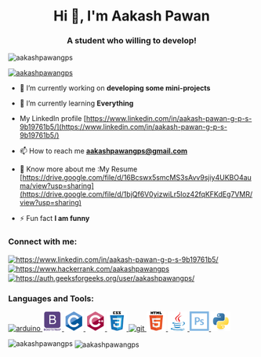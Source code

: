 <h1 align="center">Hi 👋, I'm Aakash Pawan</h1>
<h3 align="center">A student who willing to develop!</h3>

<p align="left"> <img src="https://komarev.com/ghpvc/?username=aakashpawangps&label=Profile%20views&color=0e75b6&style=flat" alt="aakashpawangps" /> </p>

<p align="left"> <a href="https://github.com/ryo-ma/github-profile-trophy"><img src="https://github-profile-trophy.vercel.app/?username=aakashpawangps" alt="aakashpawangps" /></a> </p>

- 🔭 I’m currently working on **developing some mini-projects**

- 🌱 I’m currently learning **Everything**

-   My LinkedIn profile [https://www.linkedin.com/in/aakash-pawan-g-p-s-9b19761b5/](https://www.linkedin.com/in/aakash-pawan-g-p-s-9b19761b5/)

- 📫 How to reach me **aakashpawangps@gmail.com**

- 📄 Know more about me :My Resume [https://drive.google.com/file/d/16Bcswx5smcMS3sAvv9sjiy4UKBO4auma/view?usp=sharing](https://drive.google.com/file/d/1bjQf6V0yizwiLr5Ioz42fqKFKdEg7VMR/view?usp=sharing)

- ⚡ Fun fact **I am funny**

<h3 align="left">Connect with me:</h3>
<p align="left">
<a href="https://linkedin.com/in/https://www.linkedin.com/in/aakash-pawan-g-p-s-9b19761b5/" target="blank"><img align="center" src="https://raw.githubusercontent.com/rahuldkjain/github-profile-readme-generator/master/src/images/icons/Social/linked-in-alt.svg" alt="https://www.linkedin.com/in/aakash-pawan-g-p-s-9b19761b5/" height="30" width="40" /></a>
<a href="https://www.hackerrank.com/https://www.hackerrank.com/aakashpawangps" target="blank"><img align="center" src="https://raw.githubusercontent.com/rahuldkjain/github-profile-readme-generator/master/src/images/icons/Social/hackerrank.svg" alt="https://www.hackerrank.com/aakashpawangps" height="30" width="40" /></a>
<a href="https://auth.geeksforgeeks.org/user/https://auth.geeksforgeeks.org/user/aakashpawangps/" target="blank"><img align="center" src="https://raw.githubusercontent.com/rahuldkjain/github-profile-readme-generator/master/src/images/icons/Social/geeks-for-geeks.svg" alt="https://auth.geeksforgeeks.org/user/aakashpawangps/" height="30" width="40" /></a>
</p>

<h3 align="left">Languages and Tools:</h3>
<p align="left"> <a href="https://www.arduino.cc/" target="_blank"> <img src="https://cdn.worldvectorlogo.com/logos/arduino-1.svg" alt="arduino" width="40" height="40"/> </a> <a href="https://getbootstrap.com" target="_blank"> <img src="https://raw.githubusercontent.com/devicons/devicon/master/icons/bootstrap/bootstrap-plain-wordmark.svg" alt="bootstrap" width="40" height="40"/> </a> <a href="https://www.cprogramming.com/" target="_blank"> <img src="https://raw.githubusercontent.com/devicons/devicon/master/icons/c/c-original.svg" alt="c" width="40" height="40"/> </a> <a href="https://www.w3schools.com/cpp/" target="_blank"> <img src="https://raw.githubusercontent.com/devicons/devicon/master/icons/cplusplus/cplusplus-original.svg" alt="cplusplus" width="40" height="40"/> </a> <a href="https://www.w3schools.com/css/" target="_blank"> <img src="https://raw.githubusercontent.com/devicons/devicon/master/icons/css3/css3-original-wordmark.svg" alt="css3" width="40" height="40"/> </a> <a href="https://git-scm.com/" target="_blank"> <img src="https://www.vectorlogo.zone/logos/git-scm/git-scm-icon.svg" alt="git" width="40" height="40"/> </a> <a href="https://www.w3.org/html/" target="_blank"> <img src="https://raw.githubusercontent.com/devicons/devicon/master/icons/html5/html5-original-wordmark.svg" alt="html5" width="40" height="40"/> </a> <a href="https://www.java.com" target="_blank"> <img src="https://raw.githubusercontent.com/devicons/devicon/master/icons/java/java-original.svg" alt="java" width="40" height="40"/> </a> <a href="https://www.photoshop.com/en" target="_blank"> <img src="https://raw.githubusercontent.com/devicons/devicon/master/icons/photoshop/photoshop-line.svg" alt="photoshop" width="40" height="40"/> </a> <a href="https://www.python.org" target="_blank"> <img src="https://raw.githubusercontent.com/devicons/devicon/master/icons/python/python-original.svg" alt="python" width="40" height="40"/> </a> </p>

<p><img align="left" src="https://github-readme-stats.vercel.app/api/top-langs?username=aakashpawangps&show_icons=true&locale=en&layout=compact" alt="aakashpawangps" /></p>

<p>&nbsp;<img align="center" src="https://github-readme-stats.vercel.app/api?username=aakashpawangps&show_icons=true&locale=en" alt="aakashpawangps" /></p>
